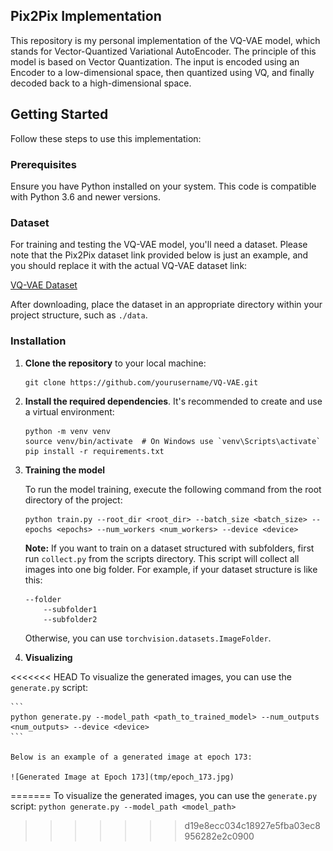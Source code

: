 ## Pix2Pix Implementation

This repository is my personal implementation of the VQ-VAE model, which stands for Vector-Quantized Variational AutoEncoder. The principle of this model is based on Vector Quantization. The input is encoded using an Encoder to a low-dimensional space, then quantized using VQ, and finally decoded back to a high-dimensional space.

## Getting Started

Follow these steps to use this implementation:

### Prerequisites

Ensure you have Python installed on your system. This code is compatible with Python 3.6 and newer versions.

### Dataset

For training and testing the VQ-VAE model, you'll need a dataset. Please note that the Pix2Pix dataset link provided below is just an example, and you should replace it with the actual VQ-VAE dataset link:

[VQ-VAE Dataset](https://www.kaggle.com/datasets/vikramtiwari/pix2pix-dataset)

After downloading, place the dataset in an appropriate directory within your project structure, such as `./data`.

### Installation

1. **Clone the repository** to your local machine:

    ```
    git clone https://github.com/yourusername/VQ-VAE.git
    ```

2. **Install the required dependencies**. It's recommended to create and use a virtual environment:

    ```
    python -m venv venv
    source venv/bin/activate  # On Windows use `venv\Scripts\activate`
    pip install -r requirements.txt
    ```

3. **Training the model**

    To run the model training, execute the following command from the root directory of the project:

    ```
    python train.py --root_dir <root_dir> --batch_size <batch_size> --epochs <epochs> --num_workers <num_workers> --device <device>
    ```
    **Note:** If you want to train on a dataset structured with subfolders, first run `collect.py` from the scripts directory. This script will collect all images into one big folder. For example, if your dataset structure is like this:
    ```
    --folder
        --subfolder1
        --subfolder2
    ```
    Otherwise, you can use `torchvision.datasets.ImageFolder`.

4. **Visualizing**

<<<<<<< HEAD
    To visualize the generated images, you can use the `generate.py` script:
    
    ```
    python generate.py --model_path <path_to_trained_model> --num_outputs <num_outputs> --device <device>
    ```

    Below is an example of a generated image at epoch 173:

    ![Generated Image at Epoch 173](tmp/epoch_173.jpg)
=======
   To visualize the generated images, you can use the `generate.py` script:
    ```
    python generate.py --model_path <model_path>
    ```
>>>>>>> d19e8ecc034c18927e5fba03ec8956282e2c0900
